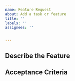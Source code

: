 ```yaml
---	
name: Feature Request	
about: Add a task or feature
title: ''	
labels: ''	
assignees: ''	


---
```


## Describe the Feature



## Acceptance Criteria
